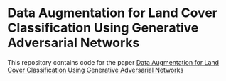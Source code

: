 # Data Augmentation for Land Cover Classification Using Generative Adversarial Networks
This repository contains code for the paper [Data Augmentation for Land Cover Classification Using Generative Adversarial Networks](https://https://github.com/csmember/data_aug)
